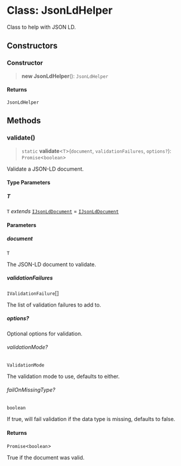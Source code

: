 # Class: JsonLdHelper

Class to help with JSON LD.

## Constructors

### Constructor

> **new JsonLdHelper**(): `JsonLdHelper`

#### Returns

`JsonLdHelper`

## Methods

### validate()

> `static` **validate**\<`T`\>(`document`, `validationFailures`, `options?`): `Promise`\<`boolean`\>

Validate a JSON-LD document.

#### Type Parameters

##### T

`T` *extends* [`IJsonLdDocument`](../type-aliases/IJsonLdDocument.md) = [`IJsonLdDocument`](../type-aliases/IJsonLdDocument.md)

#### Parameters

##### document

`T`

The JSON-LD document to validate.

##### validationFailures

`IValidationFailure`[]

The list of validation failures to add to.

##### options?

Optional options for validation.

###### validationMode?

`ValidationMode`

The validation mode to use, defaults to either.

###### failOnMissingType?

`boolean`

If true, will fail validation if the data type is missing, defaults to false.

#### Returns

`Promise`\<`boolean`\>

True if the document was valid.
